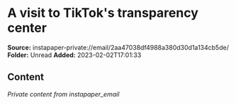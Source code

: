 # A visit to TikTok's transparency center

**Source:** instapaper-private://email/2aa47038df4988a380d30d1a134cb5de/
**Folder:** Unread
**Added:** 2023-02-02T17:01:33




## Content
*Private content from instapaper_email*
